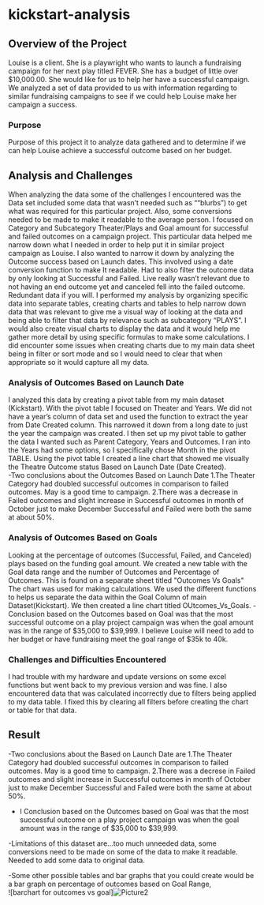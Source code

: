 # kickstart-analysis
## Overview of the Project
Louise is a client. She is a playwright who wants to launch a fundraising campaign for her next play titled FEVER. She has a budget of little over $10,000.00.  She would like for us to help her have a successful campaign. We analyzed a set of data provided to us with information regarding to similar fundraising campaigns to see if we could help Louise make her campaign a success. 
### Purpose
Purpose of this project it to analyze data gathered and to determine if we can help Louise achieve a successful outcome based on her budget. 
## Analysis and Challenges
When analyzing the data some of the challenges I encountered was the Data set included some data that wasn’t needed such as ““blurbs”) to get what was required for this particular project. Also, some conversions needed to be made to make it readable to the average person. I focused on Category and Subcategory Theater/Plays and Goal amount for successful and failed outcomes on a campaign project. This particular data helped me narrow down what I needed in order to help put it in similar project campaign as Louise. 
I also wanted to narrow it down by analyzing the Outcome success based on Launch dates. This involved using a date conversion function to make It readable. Had to also filter the outcome data by only looking at Successful and Failed. Live really wasn’t relevant due to not having an end outcome yet and canceled fell into the failed outcome. Redundant data if you will. 
I performed my analysis by organizing specific data into separate tables, creating charts and tables to help narrow down data that was relevant to give me a visual way of looking at the data and being able to filter that data by relevance such as subcategory “PLAYS”. 
I would also create visual charts to display the data and it would help me gather more detail by using specific formulas to make some calculations. I did encounter some issues when creating charts due to my main data sheet being in filter or sort mode and so I would need to clear that when appropriate so it would capture all my data. 

### Analysis of Outcomes Based on Launch Date
I analyzed this data by creating a pivot table from my main dataset (Kickstart). With the pivot table I focused on Theater and Years. We did not have a year’s column of data set and used the function to extract the year from Date Created column.  This narrowed it down from a long date to just the year the campaign was created. I then set up my pivot table to gather the data I wanted such as Parent Category, Years and Outcomes. I ran into the Years had some options, so I specifically chose Month in the pivot TABLE. Using the pivot table I created a line chart that showed me visually the Theatre Outcome status Based on Launch Date (Date Created).  
-Two conclusions about the Outcomes Based on Launch Date 
    1.The Theater Category had doubled successful outcomes in comparison to failed outcomes.
        May is a good time to campaign. 
    2.There was a decrease in Failed outcomes and slight increase in Successful outcomes in month of October just to make December Successful and Failed were both the same at about 50%. 

### Analysis of Outcomes Based on Goals
Looking at the percentage of outcomes (Successful, Failed, and Canceled) plays based on the funding goal amount. We created a new table with the Goal data range and the number of Outcomes and Percentage of Outcomes. This is found on a separate sheet titled "Outcomes Vs Goals"
The chart was used for making calculations. We used the different functions to helps us separate the data within the Goal Column of main Dataset(Kickstart). We then created a line chart titled OUtcomes_Vs_Goals. 
-Conclusion based on the Outcomes based on Goal was that the most successful outcome on a play project campaign was when the goal amount was in the range of $35,000 to $39,999. I believe Louise will need to add to her budget or have fundraising meet the goal range of $35k to 40k. 

### Challenges and Difficulties Encountered
I had trouble with my hardware and update versions on some excel functions but went back to my previous version and was fine. I also encountered data that was calculated incorrectly due to filters being applied to my data table. I fixed this by clearing all filters before creating the chart or table for that data.  

## Result
-Two conclusions about the  Based on Launch Date are
   1.The Theater Category had doubled successful outcomes in comparison to failed outcomes.
        May is a good time to campaign. 
    2.There was a decrese in Failed outcomes and slight increase in Successful outcomes in month of October just to make December Successful and Failed were both the same at about 50%. 

- I Conclusion based on the Outcomes based on Goal was that the most successful outcome on a play project campaign was when the goal amount was in the range of $35,000 to $39,999. 

-Limitations of this dataset are...too much unneeded data, some conversions need to be made on some of the data to make it readable. Needed to add some data to original data. 

-Some other possible tables and bar graphs that you could create would be a bar graph on percentage of outcomes based on Goal Range,  
![barchart for outcomes vs goal]![Picture2](https://user-images.githubusercontent.com/94208810/141659479-24cbbb6c-8bb1-407e-aa97-32ec176dedee.png)

